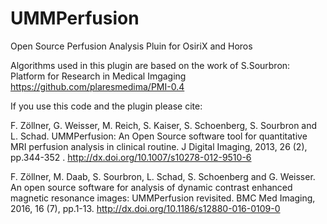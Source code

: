 # UMMPerfusion
Open Source Perfusion Analysis Pluin for OsiriX and Horos

Algorithms used in this plugin are based on the work of S.Sourbron: Platform for Research in Medical Imgaging https://github.com/plaresmedima/PMI-0.4

If you use this code and the plugin please cite:

F. Zöllner, G. Weisser, M. Reich, S. Kaiser, S. Schoenberg, S. Sourbron and L. Schad. UMMPerfusion: An Open Source software tool for quantitative MRI perfusion analysis in clinical routine. J Digital Imaging, 2013, 26 (2), pp.344-352 . http://dx.doi.org/10.1007/s10278-012-9510-6

F. Zöllner, M. Daab, S. Sourbron, L. Schad, S. Schoenberg and G. Weisser. An open source software for analysis of dynamic contrast enhanced magnetic resonance images: UMMPerfusion revisited. BMC Med Imaging, 2016, 16 (7), pp.1-13. http://dx.doi.org/10.1186/s12880-016-0109-0
